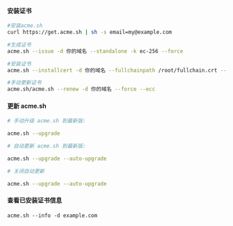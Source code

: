 #### 安装证书
```bash
#安装acme.sh
curl https://get.acme.sh | sh -s email=my@example.com

#生成证书
acme.sh --issue -d 你的域名 --standalone -k ec-256 --force

#安装证书
acme.sh --installcert -d 你的域名 --fullchainpath /root/fullchain.crt --keypath /root/private.key --ecc --force

#手动更新证书
acme.sh/acme.sh --renew -d 你的域名 --force --ecc
```
#### 更新 acme.sh
```bash
# 手动升级 acme.sh 到最新版:

acme.sh --upgrade

# 自动更新 acme.sh 到最新版:

acme.sh --upgrade --auto-upgrade

# 关闭自动更新

acme.sh --upgrade --auto-upgrade
```
#### 查看已安装证书信息
    acme.sh --info -d example.com
